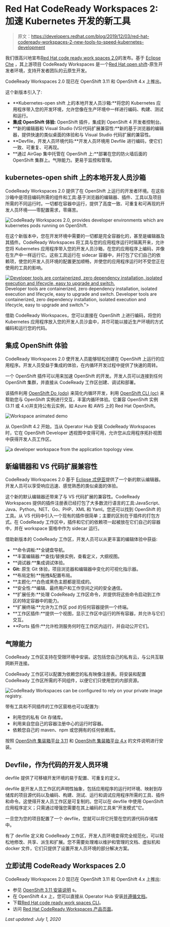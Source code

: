 # Red Hat CodeReady Workspaces 2:加速 Kubernetes 开发的新工具

> 原文：<https://developers.redhat.com/blog/2019/12/03/red-hat-codeready-workspaces-2-new-tools-to-speed-kubernetes-development>

我们很高兴地宣布[Red Hat code ready work spaces 2.0](https://developers.redhat.com/products/codeready-workspaces/overview)的发布。基于 [Eclipse Che](https://www.eclipse.org/che/getting-started/cloud/?sc_cid=701f2000000RtqCAAS) ，其上游项目 CodeReady Workspaces 是一个[Red Hat open shift](https://developers.redhat.com/openshift/)-原生开发者环境，支持开发者团队的云原生开发。

CodeReady Workspaces 2.0 现已在 OpenShift 3.11 和 OpenShift 4.x 上推出。

这个新版本引入了:

*   **Kubernetes-open shift 上的本地开发人员沙箱:**将您的 Kubernetes 应用程序带入您的开发环境，允许您像在生产环境中一样进行编码、构建、测试和运行。
*   **集成 OpenShift 体验:** OpenShift 插件，集成到 OpenShift 4 开发者控制台。
*   **新的编辑器和 Visual Studio (VS)代码扩展兼容性:**新的基于浏览器的编辑器，提供快速的类似桌面的体验和与 Visual Studio 代码扩展的兼容性。
*   **Devfile，开发人员环境代码:**开发人员环境用 Devfile 进行编码，使它们一致、可重复、可再现。
*   **通过 AirGap 集中托管在 OpenShift 上:**部署在您的防火墙后面的 OpenShift 集群上。气隙能力。更易于监控和管理。

## kubernetes-open shift 上的本地开发人员沙箱

CodeReady Workspaces 2.0 提供了在 OpenShift 上运行的开发者环境。在这些沙箱中是项目编码所需的组件和工具:基于浏览器的编辑器、插件、工具以及项目所需的不同运行时。一切都在容器中运行，提供了高度一致、可重复和可再现的开发人员环境——零配置需求，零痛苦。

![CodeReady Workspaces 2.0, provides developer environments which are kubernetes pods running on OpenShift. ](img/286e64507968185a3f348d0f43793ad0.png)

在这个新版本中，您在开发环境中需要的一切都是完全容器化的，甚至是编辑器及其插件。CodeReady Workspaces 将工具与您的应用程序运行时隔离开来，允许您将 Kubernetes 应用程序带入您的开发人员沙箱，在您的应用程序上编码，并像在生产中一样运行它。这些工具运行在 sidecar 容器中，并打包了它们自己的依赖项，使您的开发人员环境的配置更加顺畅，并使您的应用程序运行时不受您正在使用的工具的影响。

[![Developer tools are containerized, zero dependency installation, isolated execution and lifecycle, easy to upgrade and switch.](img/5d770626b0b6d552527c26a47374269e.png "crw_v2_f2")](/sites/default/files/blog/2019/12/crw_v2_f2.png)Developer tools are containerized, zero dependency installation, isolated execution and lifecycle, easy to upgrade and switch.
Developer tools are containerized, zero dependency installation, isolated execution and lifecycle, easy to upgrade and switch.">

借助 CodeReady Workspaces，您可以直接在 OpenShift 上进行编码，将您的 Kubernetes 应用程序放入您的开发人员沙盒中，并尽可能以接近生产环境的方式编码和运行您的代码。

## 集成 OpenShift 体验

CodeReady Workspaces 2.0 使开发人员能够轻松创建在 OpenShift 上运行的应用程序。开发人员受益于集成的体验，在内循环开发过程中提供了快速的周转。

一个 OpenShift 插件可以用来加速 OpenShift 的开发。开发人员可以连接到任何 OpenShift 集群，并直接从 CodeReady 工作区创建、调试和部署。

该插件利用 [OpenShift Do (odo)](https://developers.redhat.com/blog/2019/08/14/openshift-development-with-interactive-odo/) 来简化内循环开发，利用 [OpenShift CLI (oc)](https://developers.redhat.com/blog/2019/05/03/announcing-odo-developer-focused-cli-for-red-hat-openshift/) 来帮助您与 OpenShift 实例进行交互，丰富内循环体验。它兼容 OpenShift 实例(3.11 或 4.x)并支持公有云实例，如 Azure 和 AWS 上的 Red Hat OpenShift。

![Workspace animated demo](img/12e454dca91ebfc378c933f7ff0f44f4.png)

从 OpenShift 4.2 开始，当从 Operator Hub 安装 CodeReady Workspaces 时，它在 OpenShift Developer 透视图中变得可用，允许您从应用程序拓扑视图中获得开发人员工作区。

![a developer workspace from the application topology view.](img/9a490c52d873e86fe16211588aef8ddb.png)

## 新编辑器和 VS 代码扩展兼容性

CodeReady Workspaces 2.0 基于 [Eclipse 忒伊亚](https://theia-ide.org/)提供了一个新的默认编辑器。开发人员可以享受响应迅速、感觉熟悉的类似桌面的体验。

这个新的默认编辑器还带来了与 VS 代码扩展的兼容性。CodeReady Workspaces 提供的插件注册表已经打包了大多数流行语言的工具:JavaScript、Java、Python。NET、Go、PHP、XML 和 Yaml。您还可以找到 OpenShift 的工具。从 VS 代码中引入一个现有的插件很简单；主要的区别在于插件的打包方式。在 CodeReady 工作区中，插件和它们的依赖项一起被放在它们自己的容器中，并在 workspace 窗格中作为 sidecar 运行。

借助新版本的 CodeReady 工作区，开发人员可以从更丰富的编辑体验中获益:

*   **命令调板:**全键盘导航。
*   **丰富编辑器:**查找/替换实例，查看定义，大纲视图。
*   **调试器:**集成调试体验。
*   **Git:** 原生 Git 体验，项目浏览器和编辑器中变化的可视化指示器。
*   **布局定制:**拖拽&配置布局。
*   **主题化:**白色或黑色主题都是现成的。
*   **安全性:**编辑、最终用户和工作空间之间的安全通信。
*   **扩展任务:**处理 CodeReady 工作区命令，并提供将这些命令启动到工作区的特定容器中的能力。
*   **扩展终端:**允许为工作区 pod 的任何容器提供一个终端。
*   **工作区插件:**提供一个视图，显示工作区中运行的所有容器，并允许与它们交互。
*   **Ports 插件:**允许检测服务何时在工作区内运行，并自动公开它们。

## 气隙能力

CodeReady 工作区支持在受限环境中安装。这包括您自己的私有云，与公共互联网断开连接。

CodeReady 工作区可以配置为依赖您的私有映像注册表。将安装和配置 CodeReady 工作区所需的不同组件，以便它们只使用您的内部资源。

![CodeReady Workspaces can be configured to rely on your private image registry.](img/a0cb8ce93216df38db904264d07f39c7.png)

带有工具和不同插件的工作区窗格也可以配置为:

*   利用您的私有 Git 存储库。
*   利用来自您自己的容器注册中心的运行时容器。
*   依赖您自己的 maven、npm 或您拥有的任何依赖库。

按照 [OpenShift 集装箱平台 3.11](https://access.redhat.com/documentation/en-us/red_hat_codeready_workspaces/1.2/html/administration_guide/installing_codeready-workspaces) 和 [OpenShift 集装箱平台 4.x](https://access.redhat.com/documentation/en-us/red_hat_codeready_workspaces/2.0/html/installation_guide/installing-codeready-workspaces-on-ocp-4_crw) 的文件说明进行安装。

## Devfile，作为代码的开发人员环境

devfile 提供了可移植开发环境的易于配置、可重复的定义。

devfile 是开发人员工作区的声明性抽象，包括应用程序的运行时环境、映射到存储库的项目源代码以及编码、构建、测试、运行和调试应用程序所需的工具、插件和命令。这使得开发人员工作区是可复制的。您可以在 devfile 中使用 OpenShift 应用程序定义；只需通过增强您需要在其上编码的工具来“开发模式”它。

一旦您为您的项目配置了一个 devfile，您就可以将它托管在您的源代码存储库中。

有了 devfile 定义和 CodeReady 工作区，开发人员环境变得完全规范化，可以轻松地修改、共享、派生和扩展。您不需要处理难以维护和管理的文档、虚拟机和 docker 文件，它们只提供了设置开发人员环境的部分解决方案。

## 立即试用 CodeReady Workspaces 2.0

CodeReady Workspaces 2.0 现已在 OpenShift 3.11 和 OpenShift 4.x 上推出:

*   参见 [OpenShift 3.11 安装说明](https://access.redhat.com/documentation/en-us/red_hat_codeready_workspaces/2.0/html/installation_guide/installing-codeready-workspaces-on-openshift-3-using-the-operator_crw) s。
*   在 OpenShift 4.x 上，您可以直接从 Operator Hub 安装[并遵循文档](https://access.redhat.com/documentation/en-us/red_hat_codeready_workspaces/2.0/html/installation_guide/installing-codeready-workspaces-on-ocp-4_crw)。
*   下载[Red Hat code ready work spaces CLI](https://developers.redhat.com/products/codeready-workspaces/download)。
*   访问 [Red Hat CodeReady Workspaces 产品页面](https://developers.redhat.com/products/codeready-workspaces)。

*Last updated: July 1, 2020*